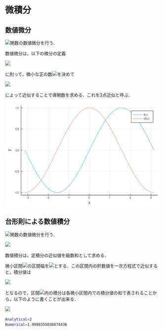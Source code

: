 # 微積分

## 数値微分

<img src="https://latex.codecogs.com/gif.latex?\sin">関数の数値微分を行う．

数値微分は，以下の微分の定義

<img src="https://latex.codecogs.com/gif.latex?f'(x)=\lim_{h\to0}\frac{f(x+h)-f(x)}{h}">

に則って，微小な正の数<img src="https://latex.codecogs.com/gif.latex?h">を決めて

<img src="https://latex.codecogs.com/gif.latex?f'(x)=\frac{f(x+h)-f(x)}{h}">

によって近似することで導関数を求める．これを2点近似と呼ぶ．

![](numerical_differentiation.png)

## 台形則による数値積分

<img src="https://latex.codecogs.com/gif.latex?\sin">関数の数値微分を行う．

<img src="https://latex.codecogs.com/gif.latex?\int^\pi_0\sin(x)dx">

数値積分は，定積分の近似値を級数和として求める．

微小区間<img src="https://latex.codecogs.com/gif.latex?[x_0,x_1]">の区間幅を<img src="https://latex.codecogs.com/gif.latex?h">とする．この区間内の肝数値を一次方程式で近似すると，積分値は

<img src="https://latex.codecogs.com/gif.latex?\int^{x_1}_{x_0}f(x)dx=\frac{h}{2}(f(x_0)+f(x_1))">

となるので，区間<img src="https://latex.codecogs.com/gif.latex?[a,b]">内の積分は各微小区間内での積分値の和で表されることから，以下のように書くことが出来る．

<img src="https://latex.codecogs.com/gif.latex?\int^b_af(x)dx=\frac{h}{2}(f(x_0)+f(x_1))+\frac{h}{2}(f(x_1)+f(x_2))+\cdots=\frac{h}{2}(f(x_0+2f(x_1)+\cdots+f(x_n))">

```bash
Analytical=2
Numerical=1.9998355038874436
```